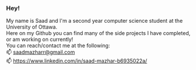 ### Hey!

My name is Saad and I'm a second year computer science student at the University of Ottawa.  
Here on my Github you can find many of the side projects I have completed, or am working on currently!  
You can reach/contact me at the following:  
📫 saadmazharr@gmail.com  
📫 https://www.linkedin.com/in/saad-mazhar-b6935022a/

<!--
**notsaad/notsaad** is a ✨ _special_ ✨ repository because its `README.md` (this file) appears on your GitHub profile.

Here are some ideas to get you started:

- 🔭 I’m currently working on ...
- 🌱 I’m currently learning ...
- 👯 I’m looking to collaborate on ...
- 🤔 I’m looking for help with ...
- 💬 Ask me about ...
- 📫 How to reach me: ...
- 😄 Pronouns: He/Him
- ⚡ Fun fact: ...
-->

